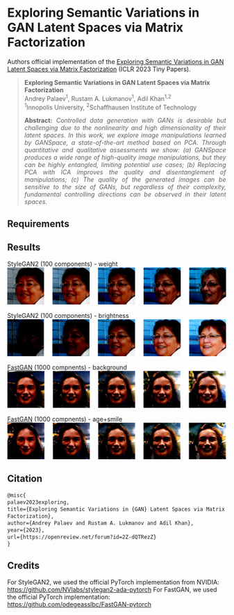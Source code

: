 # Exploring Semantic Variations in GAN Latent Spaces via Matrix Factorization
Authors official implementation of the [Exploring Semantic Variations in GAN Latent Spaces via Matrix Factorization](https://openreview.net/forum?id=2Z-dQTRezZ) (ICLR 2023 Tiny Papers).

> **Exploring Semantic Variations in GAN Latent Spaces via Matrix Factorization**<br>
> Andrey Palaev<sup>1</sup>, Rustam A. Lukmanov<sup>1</sup>, Adil Khan<sup>1,2</sup><br>
> <sup>1</sup>Innopolis University, <sup>2</sup>Schaffhausen Institute of Technology<br>
>
> <p align="justify"><b>Abstract:</b> <i>Controlled data generation with GANs is desirable but challenging due to the nonlinearity and high dimensionality of their latent spaces. In this work, we explore image manipulations learned by GANSpace, a state-of-the-art method based on PCA. Through quantitative and qualitative assessments we show: (a) GANSpace produces a wide range of high-quality image manipulations, but they can be highly entangled, limiting potential use cases; (b) Replacing PCA with ICA improves the quality and disentanglement of manipulations; (c) The quality of the generated images can be sensitive to the size of GANs, but regardless of their complexity, fundamental controlling directions can be observed in their latent spaces.</i></p>

## Requirements

## Results
StyleGAN2 (100 components) - weight
![](figs/ganspace_stylegan_ica_7.png)

StyleGAN2 (100 components) - brightness
![](figs/ganspace_stylegan_ica_10.png)

[FastGAN](https://arxiv.org/abs/2101.04775) (1000 compnents) - background
![](figs/ganspace_fastgan_ica_6.png)

[FastGAN](https://arxiv.org/abs/2101.04775) (1000 compnents) - age+smile
![](figs/ganspace_fastgan_ica_10.png)

## Citation
```
@misc{
palaev2023exploring,
title={Exploring Semantic Variations in {GAN} Latent Spaces via Matrix Factorization},
author={Andrey Palaev and Rustam A. Lukmanov and Adil Khan},
year={2023},
url={https://openreview.net/forum?id=2Z-dQTRezZ}
}
```

## Credits
For StyleGAN2, we used the official PyTorch implementation from NVIDIA: https://github.com/NVlabs/stylegan2-ada-pytorch
For FastGAN, we used the official PyTorch implementation: https://github.com/odegeasslbc/FastGAN-pytorch
